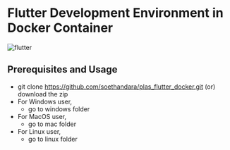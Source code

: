 # Flutter Development Environment in Docker Container
![flutter](https://github.com/soethandara/plas_flutter_docker/assets/148550611/26af9f16-4306-47be-ac17-36ad895f4185)
## Prerequisites and Usage
- git clone https://github.com/soethandara/plas_flutter_docker.git (or) download the zip
- For Windows user,
  - go to windows folder
- For MacOS user,
  - go to mac folder
- For Linux user,
  - go to linux folder
